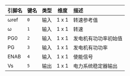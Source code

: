 <!--
DO NOT EDIT THIS FILE DIRECTLY.
This file is generated by tools/comp-docs.js.
All changes will be overwritten by regeneration.
-->

<slot class="model-pins">

| 引脚名 | 键名 | 类型 | 维度 | 描述 |
|:------ |:---- |:----:|:----:|:---- |
| ωref | `0` | 输入 | 1 x 1 | 转速参考值 |
| ω | `1` | 输入 | 1 x 1 | 转速 |
| PG0 | `2` | 输入 | 1 x 1 | 发电机有功功率初始值 |
| PG | `3` | 输入 | 1 x 1 | 发电机有功功率 |
| ENAB | `4` | 输入 | 1 x 1 | 使能信号 |
| Vs | `5` | 输出 | 1 x 1 | 电力系统稳定器输出 |

</slot>
